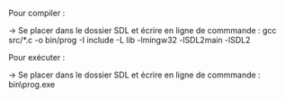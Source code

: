 Pour compiler :

-> Se placer dans le dossier SDL et écrire en ligne de commmande :
    gcc src/*.c -o bin/prog -I include -L lib -lmingw32 -lSDL2main -lSDL2  

Pour exécuter :

-> Se placer dans le dossier SDL et écrire en ligne de commmande :
    bin\prog.exe
